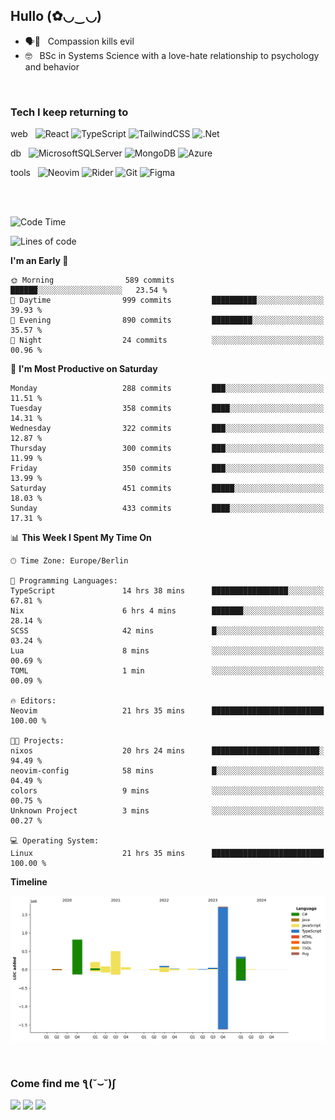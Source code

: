 <h2>Hullo (✿◡‿◡)</h2>

<ul>
  <li>🗣️💯 &nbsp; Compassion kills evil</li>
  <li>🤓 &nbsp; BSc in Systems Science with a love-hate relationship to psychology and behavior</li>
</ul>
<br/>

<h3>Tech I keep returning to</h3>

web &nbsp;
![React](https://img.shields.io/badge/react-%2320232a.svg?style=for-the-badge&logo=react&logoColor=%2361DAFB)
![TypeScript](https://img.shields.io/badge/typescript-%23007ACC.svg?style=for-the-badge&logo=typescript&logoColor=white)
![TailwindCSS](https://img.shields.io/badge/tailwindcss-%2338B2AC.svg?style=for-the-badge&logo=tailwind-css&logoColor=white)
![.Net](https://img.shields.io/badge/.NET-5C2D91?style=for-the-badge&logo=.net&logoColor=white)

db &nbsp;
  ![MicrosoftSQLServer](https://img.shields.io/badge/Microsoft%20SQL%20Server-CC2927?style=for-the-badge&logo=microsoft%20sql%20server&logoColor=white)
![MongoDB](https://img.shields.io/badge/MongoDB-%234ea94b.svg?style=for-the-badge&logo=mongodb&logoColor=white)
  ![Azure](https://img.shields.io/badge/azure-%230072C6.svg?style=for-the-badge&logo=microsoftazure&logoColor=white)
  
tools &nbsp;
![Neovim](https://img.shields.io/badge/Neovim-57A143?logo=neovim&logoColor=white&style=for-the-badge)
  ![Rider](https://img.shields.io/badge/Rider-000000.svg?style=for-the-badge&logo=Rider&logoColor=white&color=black&labelColor=crimson)
  	![Git](https://img.shields.io/badge/git-%23F05033.svg?style=for-the-badge&logo=git&logoColor=white)
![Figma](https://img.shields.io/badge/figma-%23F24E1E.svg?style=for-the-badge&logo=figma&logoColor=white)

<br/><br/>

<!--START_SECTION:waka-->
![Code Time](http://img.shields.io/badge/Code%20Time-1%2C331%20hrs%2013%20mins-blue)

![Lines of code](https://img.shields.io/badge/From%20Hello%20World%20I%27ve%20Written-3.9%20million%20lines%20of%20code-blue)

**I'm an Early 🐤** 

```text
🌞 Morning                589 commits         ██████░░░░░░░░░░░░░░░░░░░   23.54 % 
🌆 Daytime                999 commits         ██████████░░░░░░░░░░░░░░░   39.93 % 
🌃 Evening                890 commits         █████████░░░░░░░░░░░░░░░░   35.57 % 
🌙 Night                  24 commits          ░░░░░░░░░░░░░░░░░░░░░░░░░   00.96 % 
```
📅 **I'm Most Productive on Saturday** 

```text
Monday                   288 commits         ███░░░░░░░░░░░░░░░░░░░░░░   11.51 % 
Tuesday                  358 commits         ████░░░░░░░░░░░░░░░░░░░░░   14.31 % 
Wednesday                322 commits         ███░░░░░░░░░░░░░░░░░░░░░░   12.87 % 
Thursday                 300 commits         ███░░░░░░░░░░░░░░░░░░░░░░   11.99 % 
Friday                   350 commits         ███░░░░░░░░░░░░░░░░░░░░░░   13.99 % 
Saturday                 451 commits         █████░░░░░░░░░░░░░░░░░░░░   18.03 % 
Sunday                   433 commits         ████░░░░░░░░░░░░░░░░░░░░░   17.31 % 
```


📊 **This Week I Spent My Time On** 

```text
🕑︎ Time Zone: Europe/Berlin

💬 Programming Languages: 
TypeScript               14 hrs 38 mins      █████████████████░░░░░░░░   67.81 % 
Nix                      6 hrs 4 mins        ███████░░░░░░░░░░░░░░░░░░   28.14 % 
SCSS                     42 mins             █░░░░░░░░░░░░░░░░░░░░░░░░   03.24 % 
Lua                      8 mins              ░░░░░░░░░░░░░░░░░░░░░░░░░   00.69 % 
TOML                     1 min               ░░░░░░░░░░░░░░░░░░░░░░░░░   00.09 % 

🔥 Editors: 
Neovim                   21 hrs 35 mins      █████████████████████████   100.00 % 

🐱‍💻 Projects: 
nixos                    20 hrs 24 mins      ████████████████████████░   94.49 % 
neovim-config            58 mins             █░░░░░░░░░░░░░░░░░░░░░░░░   04.49 % 
colors                   9 mins              ░░░░░░░░░░░░░░░░░░░░░░░░░   00.75 % 
Unknown Project          3 mins              ░░░░░░░░░░░░░░░░░░░░░░░░░   00.27 % 

💻 Operating System: 
Linux                    21 hrs 35 mins      █████████████████████████   100.00 % 
```

**Timeline**

![Lines of Code chart](https://raw.githubusercontent.com/hedonicadapter/hedonicadapter/main/assets/bar_graph.png)


<!--END_SECTION:waka-->

<br/>
<h3>Come find me ƪ(˘⌣˘)ʃ </h3>

<a href="https://hedonicadapter.com/"><img src="https://img.shields.io/badge/-Portfolio-3423A6?style=flat-square&logo=Google-Chrome&logoColor=white"/></a>
<a href="www.linkedin.com/in/sam-herman"><img src="https://img.shields.io/badge/-Sam%20Herman-0077B5?style=flat-square&logo=Linkedin&logoColor=white"/></a>
<a href="mailto:mailservice.samherman@gamil.com"><img src="https://img.shields.io/badge/-mailservice.samherman@gamil.com-D14836?style=flat-square&logo=Gmail&logoColor=white"/></a>

<!--
**cdthomp1/cdthomp1** is a ✨ _special_ ✨ repository because its `README.md` (this file) appears on your GitHub profile.


----
Credit: [cdthomp1](https://github.com/cdthomp1)

Last Edited on: 19/11/2020
